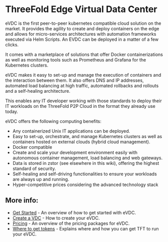 # ThreeFold Edge Virtual Data Center

eVDC is the first peer-to-peer kubernetes compatible cloud solution on the market. It provides the agility to create and deploy containers on the edge and allows for micro-services architectures with automation frameworks executed via Helm Scripts. An EVDC can be deployed in a matter of a few clicks. 

It comes with a marketplace of solutions that offer Docker containerizations as well as monitoring tools such as Prometheus and Grafana for the Kubernetes clusters. 

eVDC makes it easy to set-up and manage the execution of containers and the interaction between them. It also offers DNS and IP addresses, automated load balancing at high traffic, automated rollbacks and rollouts and a self-healing architecture.  

This enables any IT developer working with those standards to deploy their IT workloads on the ThreeFold P2P Cloud in the format they already use today.

eVDC offers the following computing benefits:

- Any containerized Unix IT applications can be deployed.
- Easy to set-up, orchestrate, and manage Kubernetes clusters as well as containers hosted on external clouds (hybrid cloud management).
- Docker compatible
- Create and scale your development environment easily with autonomous container management, load balancing and web gateways.
- Data is stored in zstor (see elsewhere in this wiki), offering the highest standard of security. 
- Self-healing and self-driving functionalities to ensure your workloads are always up and running.
- Hyper-competitive prices considering the advanced technology stack

## More info:

  - [Get Started](evdc_getting_started) - An overview of how to get started with eVDC.
  - [Create a VDC](evdc_create) - How to create your eVDC.
  - [Pricing](evdc_pricing) - An overview of the pricing packages for eVDC.
  - [Where to get tokens](buy_tft) - Explains where and how you can get TFT to run your eVDC.
